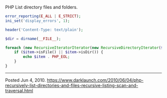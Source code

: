 PHP List directory files and folders.

```php
error_reporting(E_ALL | E_STRICT);
ini_set('display_errors', 1);

header('Content-Type: text/plain');

$dir = dirname(__FILE__);

foreach (new RecursiveIteratorIterator(new RecursiveDirectoryIterator($dir)) as $item) {
    if ($item->isFile() || $item->isDir()) {
        echo $item . PHP_EOL;
    }
}
```

---


Posted Jun 4, 2010.
https://www.darklaunch.com/2010/06/04/php-recursively-list-directories-and-files-recursive-listing-scan-and-traversal.html